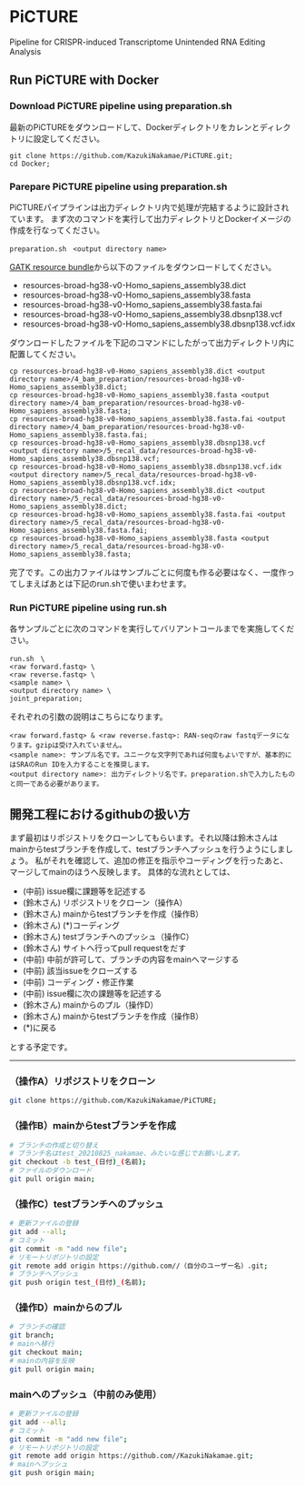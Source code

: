 # PiCTURE
Pipeline for CRISPR-induced Transcriptome Unintended RNA Editing Analysis

## Run PiCTURE with Docker

### Download PiCTURE pipeline using preparation.sh

最新のPiCTUREをダウンロードして、Dockerディレクトリをカレンとディレクトリに設定してください。

```
git clone https://github.com/KazukiNakamae/PiCTURE.git;
cd Docker;
```

### Parepare PiCTURE pipeline using preparation.sh

PiCTUREパイプラインは出力ディレクトリ内で処理が完結するように設計されています。
まず次のコマンドを実行して出力ディレクトリとDockerイメージの作成を行なってください。

```
preparation.sh　<output directory name>
```

[GATK resource bundle](https://gatk.broadinstitute.org/hc/en-us/articles/360035890811-Resource-bundle)から以下のファイルをダウンロードしてください。
- resources-broad-hg38-v0-Homo_sapiens_assembly38.dict 
- resources-broad-hg38-v0-Homo_sapiens_assembly38.fasta
- resources-broad-hg38-v0-Homo_sapiens_assembly38.fasta.fai
- resources-broad-hg38-v0-Homo_sapiens_assembly38.dbsnp138.vcf
- resources-broad-hg38-v0-Homo_sapiens_assembly38.dbsnp138.vcf.idx

ダウンロードしたファイルを下記のコマンドにしたがって出力ディレクトリ内に配置してください。
```
cp resources-broad-hg38-v0-Homo_sapiens_assembly38.dict <output directory name>/4_bam_preparation/resources-broad-hg38-v0-Homo_sapiens_assembly38.dict;
cp resources-broad-hg38-v0-Homo_sapiens_assembly38.fasta <output directory name>/4_bam_preparation/resources-broad-hg38-v0-Homo_sapiens_assembly38.fasta;
cp resources-broad-hg38-v0-Homo_sapiens_assembly38.fasta.fai <output directory name>/4_bam_preparation/resources-broad-hg38-v0-Homo_sapiens_assembly38.fasta.fai;
cp resources-broad-hg38-v0-Homo_sapiens_assembly38.dbsnp138.vcf <output directory name>/5_recal_data/resources-broad-hg38-v0-Homo_sapiens_assembly38.dbsnp138.vcf;
cp resources-broad-hg38-v0-Homo_sapiens_assembly38.dbsnp138.vcf.idx <output directory name>/5_recal_data/resources-broad-hg38-v0-Homo_sapiens_assembly38.dbsnp138.vcf.idx;
cp resources-broad-hg38-v0-Homo_sapiens_assembly38.dict <output directory name>/5_recal_data/resources-broad-hg38-v0-Homo_sapiens_assembly38.dict;
cp resources-broad-hg38-v0-Homo_sapiens_assembly38.fasta.fai <output directory name>/5_recal_data/resources-broad-hg38-v0-Homo_sapiens_assembly38.fasta.fai;
cp resources-broad-hg38-v0-Homo_sapiens_assembly38.fasta <output directory name>/5_recal_data/resources-broad-hg38-v0-Homo_sapiens_assembly38.fasta;
```

完了です。この出力ファイルはサンプルごとに何度も作る必要はなく、一度作ってしまえばあとは下記のrun.shで使いまわせます。

### Run PiCTURE pipeline using run.sh

各サンプルごとに次のコマンドを実行してバリアントコールまでを実施してください。

```
run.sh　\
<raw forward.fastq> \
<raw reverse.fastq> \
<sample name> \
<output directory name> \
joint_preparation;
```

それぞれの引数の説明はこちらになります。
```
<raw forward.fastq> & <raw reverse.fastq>: RAN-seqのraw fastqデータになります。gzipは受け入れていません。
<sample name>: サンプル名です。ユニークな文字列であれば何度もよいですが、基本的にはSRAのRun IDを入力することを推奨します。
<output directory name>: 出力ディレクトリ名です。preparation.shで入力したものと同一である必要があります。
```

## 開発工程におけるgithubの扱い方

まず最初はリポジストリをクローンしてもらいます。それ以降は鈴木さんはmainからtestブランチを作成して、testブランチへプッシュを行うようにしましょう。
私がそれを確認して、追加の修正を指示やコーディングを行ったあと、マージしてmainのほうへ反映します。
具体的な流れとしては、

- (中前) issue欄に課題等を記述する
- (鈴木さん) リポジストリをクローン（操作A）
- (鈴木さん) mainからtestブランチを作成（操作B）
- (鈴木さん) (*)コーディング
- (鈴木さん) testブランチへのプッシュ（操作C）
- (鈴木さん) サイトへ行ってpull requestをだす
- (中前) 中前が許可して、ブランチの内容をmainへマージする
- (中前) 該当issueをクローズする
- (中前) コーディング・修正作業
- (中前) issue欄に次の課題等を記述する
- (鈴木さん) mainからのプル（操作D）
- (鈴木さん) mainからtestブランチを作成（操作B）
- (*)に戻る

とする予定です。

---

### （操作A）リポジストリをクローン

```bash
git clone https://github.com/KazukiNakamae/PiCTURE;
```

### （操作B）mainからtestブランチを作成

```bash
# ブランチの作成と切り替え
# ブランチ名はtest_20210825_nakamae、みたいな感じでお願いします。
git checkout -b test_(日付)_(名前);
# ファイルのダウンロード
git pull origin main;
```

### （操作C）testブランチへのプッシュ

```bash
# 更新ファイルの登録
git add --all;
# コミット
git commit -m "add new file";
# リモートリポジトリの設定
git remote add origin https://github.com//（自分のユーザー名）.git;
# ブランチへプッシュ
git push origin test_(日付)_(名前);
```

### （操作D）mainからのプル

```bash
# ブランチの確認
git branch;
# mainへ移行
git checkout main;
# mainの内容を反映
git pull origin main;
```

### mainへのプッシュ（中前のみ使用）

```bash
# 更新ファイルの登録
git add --all;
# コミット
git commit -m "add new file";
# リモートリポジトリの設定
git remote add origin https://github.com//KazukiNakamae.git;
# mainへプッシュ
git push origin main;
```
